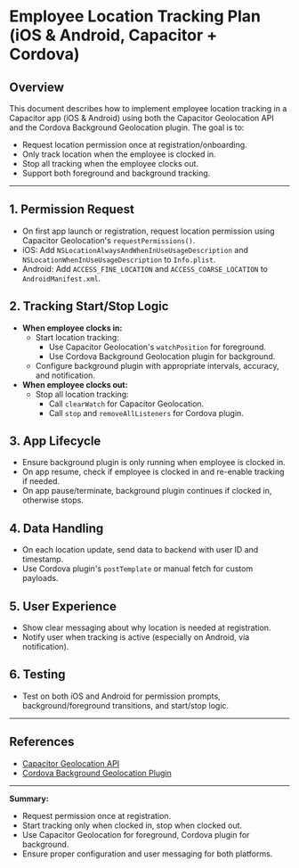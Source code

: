 # Employee Location Tracking Plan (iOS & Android, Capacitor + Cordova)

## Overview

This document describes how to implement employee location tracking in a Capacitor app (iOS & Android) using both the Capacitor Geolocation API and the Cordova Background Geolocation plugin. The goal is to:

- Request location permission once at registration/onboarding.
- Only track location when the employee is clocked in.
- Stop all tracking when the employee clocks out.
- Support both foreground and background tracking.

---

## 1. Permission Request

- On first app launch or registration, request location permission using Capacitor Geolocation's `requestPermissions()`.
- iOS: Add `NSLocationAlwaysAndWhenInUseUsageDescription` and `NSLocationWhenInUseUsageDescription` to `Info.plist`.
- Android: Add `ACCESS_FINE_LOCATION` and `ACCESS_COARSE_LOCATION` to `AndroidManifest.xml`.

## 2. Tracking Start/Stop Logic

- **When employee clocks in:**
  - Start location tracking:
    - Use Capacitor Geolocation's `watchPosition` for foreground.
    - Use Cordova Background Geolocation plugin for background.
  - Configure background plugin with appropriate intervals, accuracy, and notification.
- **When employee clocks out:**
  - Stop all location tracking:
    - Call `clearWatch` for Capacitor Geolocation.
    - Call `stop` and `removeAllListeners` for Cordova plugin.

## 3. App Lifecycle

- Ensure background plugin is only running when employee is clocked in.
- On app resume, check if employee is clocked in and re-enable tracking if needed.
- On app pause/terminate, background plugin continues if clocked in, otherwise stops.

## 4. Data Handling

- On each location update, send data to backend with user ID and timestamp.
- Use Cordova plugin's `postTemplate` or manual fetch for custom payloads.

## 5. User Experience

- Show clear messaging about why location is needed at registration.
- Notify user when tracking is active (especially on Android, via notification).

## 6. Testing

- Test on both iOS and Android for permission prompts, background/foreground transitions, and start/stop logic.

---

## References

- [Capacitor Geolocation API](https://capacitorjs.com/docs/apis/geolocation)
- [Cordova Background Geolocation Plugin](https://github.com/mauron85/cordova-plugin-background-geolocation)

---

**Summary:**

- Request permission once at registration.
- Start tracking only when clocked in, stop when clocked out.
- Use Capacitor Geolocation for foreground, Cordova plugin for background.
- Ensure proper configuration and user messaging for both platforms.
